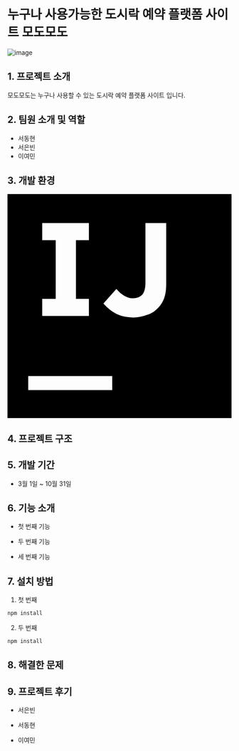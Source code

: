 # 누구나 사용가능한 도시락 예약 플랫폼 사이트 모도모도



![image](https://github.com/user-attachments/assets/87d33a82-1dc4-44b0-9aaa-eb6c6f06f91e)

## 1. 프로젝트 소개


모도모도는 누구나 사용할 수 있는 도시락 예약 플랫폼 사이트 입니다.

## 2. 팀원 소개 및 역할


- 서동현
- 서은빈
- 이여민

## 3. 개발 환경
<svg role="img" viewBox="0 0 24 24" xmlns="http://www.w3.org/2000/svg"><title>IntelliJ IDEA</title><path d="M0 0v24h24V0zm3.723 3.111h5v1.834h-1.39v6.277h1.39v1.834h-5v-1.834h1.444V4.945H3.723zm11.055 0H17v6.5c0 .612-.055 1.111-.222 1.556-.167.444-.39.777-.723 1.11-.277.279-.666.557-1.11.668a3.933 3.933 0 0 1-1.445.278c-.778 0-1.444-.167-1.944-.445a4.81 4.81 0 0 1-1.279-1.056l1.39-1.555c.277.334.555.555.833.722.277.167.611.278.945.278.389 0 .721-.111 1-.389.221-.278.333-.667.333-1.278zM2.222 19.5h9V21h-9z"/></svg>

## 4. 프로젝트 구조


## 5. 개발 기간


- 3월 1일 ~ 10월 31일

## 6. 기능 소개
- 첫 번째 기능


- 두 번째 기능


- 세 번째 기능

  
## 7. 설치 방법


1. 첫 번째
```sh
npm install 
```

2. 두 번째
```sh
npm install 
```


## 8. 해결한 문제


## 9. 프로젝트 후기
- 서은빈


- 서동현

- 이여민
